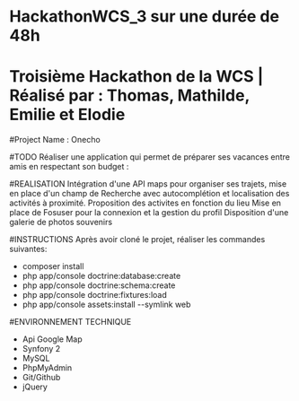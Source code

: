 # HackathonWCS_3 sur une durée de 48h
Troisième Hackathon de la WCS | Réalisé par : Thomas, Mathilde, Emilie et Elodie
=======
#Project Name : Onecho

#TODO
Réaliser une application qui permet de préparer ses vacances entre amis en respectant son budget :


#REALISATION
Intégration d'une API maps pour organiser ses trajets, mise en place d'un champ de Recherche avec autocomplétion et localisation des activités à proximité.
Proposition des activites en fonction du lieu 
Mise en place de Fosuser pour la connexion et la gestion du profil
Disposition d'une galerie de photos souvenirs

#INSTRUCTIONS
Après avoir cloné le projet, réaliser les commandes suivantes:
* composer install
* php app/console doctrine:database:create
* php app/console doctrine:schema:create
* php app/console doctrine:fixtures:load
* php app/console assets:install --symlink web

#ENVIRONNEMENT TECHNIQUE
* Api Google Map
* Synfony 2
* MySQL
* PhpMyAdmin
* Git/Github
* jQuery




